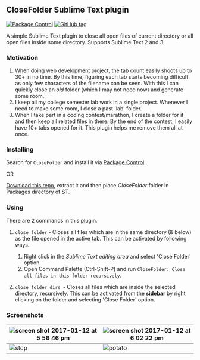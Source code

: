 ## CloseFolder Sublime Text plugin

[![Package Control](https://img.shields.io/packagecontrol/dt/CloseFolder.svg)](https://packagecontrol.io/packages/CloseFolder)
[![GitHub tag](https://img.shields.io/github/tag/aviaryan/CloseFolder.svg)](https://github.com/aviaryan/CloseFolder/releases)

A simple Sublime Text plugin to close all open files of current directory or all open files inside some directory. Supports Sublime Text 2 and 3.


### Motivation

1. When doing web development project, the tab count easily shoots up to 30+ in no time. By this time, figuring each tab starts becoming difficult as only few characters of the filename can be seen. With this I can quickly close an *old* folder (which I may not need now) and generate some room.
2. I keep all my college semester lab work in a single project. Whenever I need to make some room, I close a past 'lab' folder.
3. When I take part in a coding contest/marathon, I create a folder for it and then keep all related files in there. By the end of the contest, I easily have 10+ tabs opened for it. This plugin helps me remove them all at once.


### Installing

Search for `CloseFolder` and install it via [Package Control](https://packagecontrol.io).

OR

[Download this repo](https://github.com/aviaryan/CloseFolder/archive/master.zip), extract it and then place *CloseFolder* folder in Packages directory of ST.


### Using

There are 2 commands in this plugin.

1. `close_folder` - Closes all files which are in the same directory (& below) as the file opened in the active tab. This can be activated by following ways.

	1. Right click in the *Sublime Text editing area* and select 'Close Folder' option.
	2. Open Command Palette (Ctrl-Shift-P) and run `CloseFolder: Close all files in this folder recursively`.

2. `close_folder_dirs `- Closes all files which are inside the selected directory, recursively. This can be activated from the **sidebar** by right clicking on the folder and selecting 'Close Folder' option.


### Screenshots

| ![screen shot 2017-01-12 at 5 56 46 pm](https://cloud.githubusercontent.com/assets/4047597/21889999/9fce05d4-d8f1-11e6-94d1-76c0c05dc5e0.png) | ![screen shot 2017-01-12 at 6 02 22 pm](https://cloud.githubusercontent.com/assets/4047597/21890001/a0ab27f2-d8f1-11e6-9941-b12e6d90f9c1.png) |
|----|----|
| ![stcp](https://cloud.githubusercontent.com/assets/4047597/23291911/b3a75b6c-fa81-11e6-9257-409f00d0aeae.png) | ![potato](https://cloud.githubusercontent.com/assets/4047597/23291941/e9c05776-fa81-11e6-886c-c2da6d44e4d1.jpg) |
